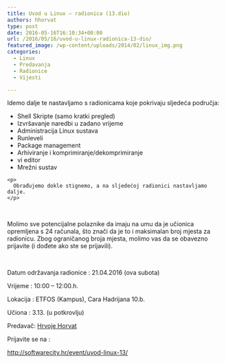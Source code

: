 ```yaml
---
title: Uvod u Linux – radionica (13.dio)
authors: hhorvat
type: post
date: 2016-05-16T16:10:34+00:00
url: /2016/05/16/uvod-u-linux-radionica-13-dio/
featured_image: /wp-content/uploads/2014/02/linux_img.png
categories:
  - Linux
  - Predavanja
  - Radionice
  - Vijesti

---
```

Idemo dalje te nastavljamo s radionicama koje pokrivaju sljedeća područja:

<div class="entry">
  <div class="entry-inner">
    <ul>
      <li>
        Shell Skripte (samo kratki pregled)
      </li>
      <li>
        Izvršavanje naredbi u zadano vrijeme
      </li>
      <li>
        Administracija Linux sustava
      </li>
      <li>
        Runleveli
      </li>
      <li>
        Package management
      </li>
      <li>
        Arhiviranje i komprimiranje/dekomprimiranje
      </li>
      <li>
        vi editor
      </li>
      <li>
        Mrežni sustav
      </li>
    </ul>
    
    <p>
      Obrađujemo dokle stignemo, a na sljedećoj radionici nastavljamo dalje.
    </p>
  </div>
</div>

&nbsp;

Molimo sve potencijalne polaznike da imaju na umu da je učionica opremljena s 24 računala, što znači da je to i maksimalan broj mjesta za radionicu. Zbog ograničanog broja mjesta, molimo vas da se obavezno prijavite (i dođete ako ste se prijavili).

&nbsp;

Datum održavanja radionice : 21.04.2016 (ova subota)

Vrijeme : 10:00 – 12:00.h.

Lokacija : ETFOS (Kampus), Cara Hadrijana 10.b.
  
Učiona : 3.13. (u potkrovlju)

Predavač: [Hrvoje Horvat][1]

Prijavite se na :

<http://softwarecity.hr/event/uvod-linux-13/>

&nbsp;

 [1]: https://hr.linkedin.com/in/hrvoje-horvat-48477b1